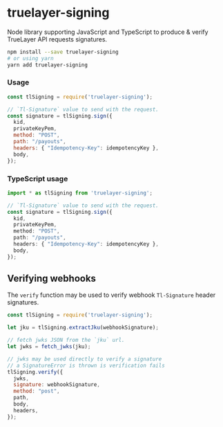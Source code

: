 # truelayer-signing
Node library supporting JavaScript and TypeScript to produce & verify TrueLayer API requests signatures.

```sh
npm install --save truelayer-signing
# or using yarn
yarn add truelayer-signing
```

### Usage
```javascript
const tlSigning = require('truelayer-signing');

// `Tl-Signature` value to send with the request.
const signature = tlSigning.sign({
  kid,
  privateKeyPem,
  method: "POST",
  path: "/payouts",
  headers: { "Idempotency-Key": idempotencyKey },
  body,
});
```

### TypeScript usage
```typescript
import * as tlSigning from 'truelayer-signing';

// `Tl-Signature` value to send with the request.
const signature = tlSigning.sign({
  kid,
  privateKeyPem,
  method: "POST",
  path: "/payouts",
  headers: { "Idempotency-Key": idempotencyKey },
  body,
});
```

## Verifying webhooks
The `verify` function may be used to verify webhook `Tl-Signature` header signatures.
 
```javascript
const tlSigning = require('truelayer-signing');

let jku = tlSigning.extractJku(webhookSignature);

// fetch jwks JSON from the `jku` url.
let jwks = fetch_jwks(jku);

// jwks may be used directly to verify a signature
// a SignatureError is thrown is verification fails
tlSigning.verify({
  jwks,
  signature: webhookSignature,
  method: "post",
  path,
  body,
  headers,
});
```
